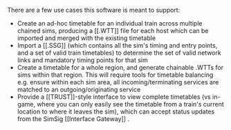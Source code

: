 There are a few use cases this software is meant to support:
- Create an ad-hoc timetable for an individual train across multiple chained sims, producing a [[.WTT]] file for each host which can be imported and merged with the existing timetable
- Import a [[.SSG]] (which contains all the sim's timing and entry points, and a set of valid train timetables) to determine the set of valid network links and mandatory timing points for that sim
- Create a timetable for a whole region, and generate chainable .WTTs for sims within that region. This will require tools for timetable balancing e.g. ensure within each sim area, all incoming/terminating services are matched to an outgoing/originating service
- Provide a [[TRUST]]-style interface to view complete timetables (vs in-game, where you can only easily see the timetable from a train's current location to where it leaves the sim), which can accept status updates from the SimSig [[Interface Gateway]] .